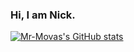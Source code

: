 ### Hi, I am Nick.

[![Mr-Movas's GitHub stats](https://github-readme-stats.vercel.app/api?username=Mr-Movas)](https://github.com/anuraghazra/github-readme-stats)
